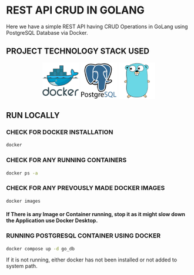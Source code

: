 # REST API CRUD IN GOLANG

Here we have a simple REST API having CRUD Operations in GoLang using PostgreSQL Database via Docker.

## PROJECT TECHNOLOGY STACK USED

<div align="center">
  <img src="https://raw.githubusercontent.com/devicons/devicon/master/icons/docker/docker-original-wordmark.svg" alt="docker" width="100" height="100"/> 
  <img src="https://raw.githubusercontent.com/devicons/devicon/master/icons/postgresql/postgresql-original-wordmark.svg" alt="postgresql" width="100" height="100"/> 
  <img src="https://raw.githubusercontent.com/devicons/devicon/master/icons/go/go-original.svg" alt="go" width="100" height="100"/>
</div>

## RUN LOCALLY

### CHECK FOR DOCKER INSTALLATION
```sh
docker
```
### CHECK FOR ANY RUNNING CONTAINERS
```sh
docker ps -a
```
### CHECK FOR ANY PREVOUSLY MADE DOCKER IMAGES
```sh
docker images
```
#### If There is any Image or Container running, stop it as it might slow down the Application use Docker Desktop.

### RUNNING POSTGRESQL CONTAINER USING DOCKER
```sh
docker compose up -d go_db
```

If it is not running, either docker has not been installed or not added to system path.

